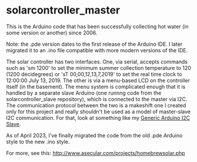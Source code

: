 # solarcontroller_master
This is the Arduino code that has been successfully collecting hot water (in some version or another) since 2006.


Note: the .pde version dates to the first release of the Arduino IDE.  I later migrated it to an .ino file compatible with more modern versions of the IDE.

The solar controller has two interfaces. One, via serial, accepts commands such as 'sm 1200' to set the minimum summer collection temperature to 120 (1200 decidegrees) or 'sT 00,00,12,13,7,2019' to set the real time clock to 12:00:00 July 13, 2019.   The other is via a menu-based LCD on the controller itself (in the basement).  The menu system is complicated enough that it is handled by a separate slave Arduino (one runnng code from the solarcontroller_slave repository), which is connected to the master via I2C.  The communication protocol between the two is a makeshift one I created only for this project and really shouldn't be used as a model of master-slave I2C communication. For that, look at something like my <a href=https://github.com/judasgutenberg/Generic_Arduino_I2C_Slave>Generic Arduino I2C Slave</a>.

As of April 2023, I've finally migrated the code from the old .pde Arduino style to the new .ino style.

For more, see this: http://www.asecular.com/projects/homebrewsolar.php
